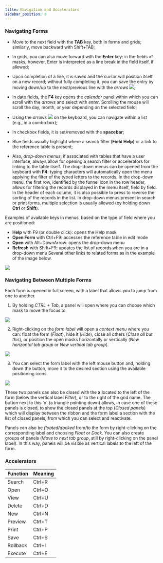 ```yaml
---
title: Navigation and Accelerators 
sidebar_position: 8
---
```


### Navigating Forms 

- Move to the next field with the **TAB** key, both in forms and grids; similarly, move backward with Shift+TAB;

- In grids, you can also move forward with the **Enter** key: in the fields of masks, however, Enter is interpreted as a line break in the field itself, if allowed;

- Upon completion of a line, it is saved and the cursor will position itself on a new record; without fully completing it, you can save the entry by moving down/up to the next/previous line with the *arrows* ![](/img/neutral/common/updown.png);

- In date fields, the **F4** key opens the *calendar* panel within which you can scroll with the *arrows* and select with *enter*. Scrolling the mouse will scroll the day, month, or year depending on the selected field;

- Using the *arrows* ![](/img/neutral/common/updown.png) on the keyboard, you can navigate within a list (e.g., in a combo box);

- In checkbox fields, it is set/removed with the **spacebar**;

- Blue fields usually highlight where a search filter (**Field Help**) or a link to the reference table is present;

- Also, *drop-down menus*, if associated with tables that have a user interface, always allow for opening a search filter or accelerators for linking to the table itself. The drop-down menus can be opened from the keyboard with **F4**: typing characters will automatically open the menu applying the filter of the typed letters to the records. In the drop-down menu, the first row, identified by the funnel icon in the row header, allows for filtering the records displayed in the menu itself, field by field. In the header of each column, it is also possible to press to reverse the sorting of the records in the list. In drop-down menus present in search or print forms, multiple selection is usually allowed (by holding down **Ctrl** or **Shift**).


Examples of available keys in menus, based on the type of field where you are positioned:
- **Help** with F9 (or double click): opens the Help mask
- **Open Form** with Ctrl+F9: accesses the reference table in edit mode
- **Open** with Alt+DownArrow: opens the drop-down menu
- **Refresh** with Shift+F9: updates the list of records when you are in a drop-down menu
Several other links to related forms as in the example of the image below.

<p align="center">

![](/img/it-it/guide/operations-with-data/navigation-and-accelerators/image03.png)

</p>

### Navigating Between Multiple Forms

Each form is opened in full screen, with a label that allows you to jump from one to another.  

1. By holding *CTRL + Tab*, a panel will open where you can choose which mask to move the focus to.  

<p align="center">

![](/img/it-it/guide/operations-with-data/navigation-and-accelerators/image04.png)

</p>
 
2. Right-clicking on the *form label* will open a *context menu* where you can: float the form (*Float*), hide it (*Hide*), close all others (*Close all but this*), or position the open masks horizontally or vertically (*New horizontal tab group* or *New vertical tab group*).  

<p align="center">

![](/img/it-it/guide/operations-with-data/navigation-and-accelerators/image05.png)  

</p>

3. You can select the form label with the left mouse button and, holding down the button, move it to the desired section using the available positioning icons. 

<p align="center">

![](/img/it-it/guide/operations-with-data/navigation-and-accelerators/image06.png)  

</p>

These two panels can also be closed with the **x** located to the left of the form (below the vertical label *Filter*), or to the right of the grid name. The button next to this 'x' (a triangle pointing down) allows, in case one of these panels is closed, to show the closed panels at the top (*Closed panels*) which will display between the ribbon and the form label a section with the list of closed panels, from which you can select and reactivate.

Panels can also be *floated/docked* from/to the form by right-clicking on the corresponding label and choosing *Float* or *Dock*.
You can also create groups of panels (*Move to next tab group*, still by right-clicking on the panel label). In this way, panels will be visible as vertical labels to the left of the form.


### Accelerators 

<p align="center">

| Function | Meaning |
| --- | --- |
| Search | Ctrl+R |
| Open | Ctrl+O |
| View | Ctrl+U |
| Delete | Ctrl+D |
| New  | Ctrl+N |
| Preview | Ctrl+T |
| Print | Ctrl+P |
| Save | Ctrl+S |
| Rollback | Ctrl+I |
| Execute | Ctrl+E |

</p>